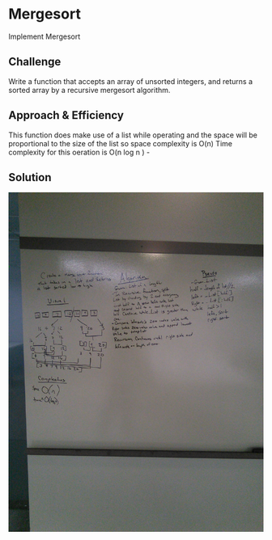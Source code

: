 # Mergesort

Implement Mergesort

## Challenge

Write a function that accepts an array of unsorted integers, and returns a sorted array by a recursive mergesort algorithm.

## Approach & Efficiency

This function does make use of a list while operating and the space will be proportional to the size of the list so space complexity is O(n)
Time complexity for this oeration is O(n log n ) -

## Solution

![](../../assets/merge_sort.jpg)
